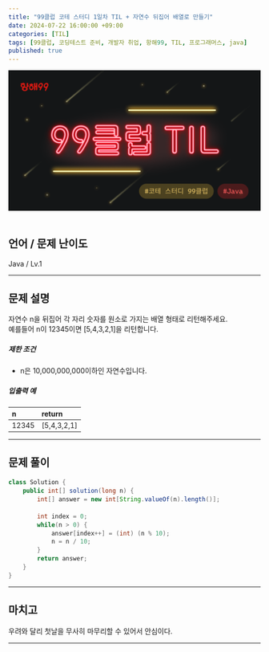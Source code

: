 ```yaml
---
title: "99클럽 코테 스터디 1일차 TIL + 자연수 뒤집어 배열로 만들기"
date: 2024-07-22 16:00:00 +09:00
categories: [TIL]
tags: [99클럽, 코딩테스트 준비, 개발자 취업, 항해99, TIL, 프로그래머스, java]
published: true
---
```


![99club](/assets/img/java/til/99club_1.png)<br/><br/>

## **언어 / 문제 난이도** ##
Java / Lv.1

------

## **문제 설명** ##
자연수 n을 뒤집어 각 자리 숫자를 원소로 가지는 배열 형태로 리턴해주세요.<br/>
예를들어 n이 12345이면 [5,4,3,2,1]을 리턴합니다.

##### 제한 조건
- n은 10,000,000,000이하인 자연수입니다.

##### 입출력 예

| n     | return      |
|:------|:------------|
| 12345 | [5,4,3,2,1] |

------

## **문제 풀이** ##
~~~java
class Solution {
    public int[] solution(long n) {
        int[] answer = new int[String.valueOf(n).length()];

        int index = 0;
        while(n > 0) {
            answer[index++] = (int) (n % 10);
            n = n / 10;
        }
        return answer;
    }
}
~~~
------

## **마치고** ##
우려와 달리 첫날을 무사히 마무리할 수 있어서 안심이다.

------
